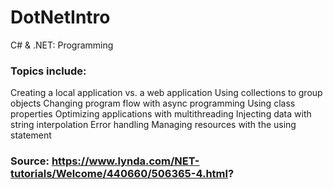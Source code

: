 # DotNetIntro
C# &amp; .NET: Programming

### Topics include:
Creating a local application vs. a web application
Using collections to group objects
Changing program flow with async programming
Using class properties
Optimizing applications with multithreading
Injecting data with string interpolation
Error handling
Managing resources with the using statement

### Source: https://www.lynda.com/NET-tutorials/Welcome/440660/506365-4.html?
